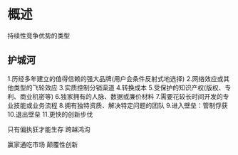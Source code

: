 # 概述
  持续性竞争优势的类型

## 护城河
1.历经多年建立的值得信赖的强大品牌(用户会条件反射式地选择)
2.网络效应或其他类型的飞轮效应
3.实质控制分销渠道
4.转换成本
5.受保护的知识产权(版权、专利、商业机密等)
6.独家拥有的人脉、数据或廉价材料
7.需要花较长时间开发的专业技能或业务流程
8.拥有独特资质、解决特定问题的团队
9.进入壁垒：管制俘获
10.退出壁垒
11.更快的创新步伐


只有偏执狂才能生存
跨越鸿沟

赢家通吃市场
颠覆性创新

